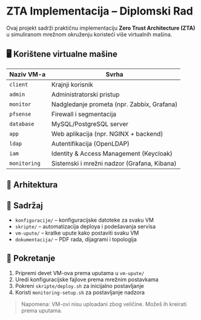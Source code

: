 # ZTA Implementacija – Diplomski Rad

Ovaj projekt sadrži praktičnu implementaciju **Zero Trust Architecture (ZTA)** u simuliranom mrežnom okruženju koristeći više virtualnih mašina.

## 🖥️ Korištene virtualne mašine

| Naziv VM-a    | Svrha                                      |
|---------------|---------------------------------------------|
| `client`      | Krajnji korisnik                            |
| `admin`       | Administratorski pristup                    |
| `monitor`     | Nadgledanje prometa (npr. Zabbix, Grafana)  |
| `pfsense`     | Firewall i segmentacija                     |
| `database`    | MySQL/PostgreSQL server                     |
| `app`         | Web aplikacija (npr. NGINX + backend)       |
| `ldap`        | Autentifikacija (OpenLDAP)                  |
| `iam`         | Identity & Access Management (Keycloak)     |
| `monitoring`  | Sistemski i mrežni nadzor (Grafana, Kibana) |

## 🧩 Arhitektura


## 📁 Sadržaj

- `konfiguracije/` – konfiguracijske datoteke za svaku VM
- `skripte/` – automatizacija deploya i podešavanja servisa
- `vm-upute/` – kratke upute kako postaviti svaku VM
- `dokumentacija/` – PDF rada, dijagrami i topologija

## 🚀 Pokretanje

1. Pripremi devet VM-ova prema uputama u `vm-upute/`
2. Uredi konfiguracijske fajlove prema mrežnim postavkama
3. Pokreni `skripte/deploy.sh` za inicijalno postavljanje
4. Koristi `monitoring-setup.sh` za postavljanje nadzora

> Napomena: VM-ovi nisu uploadani zbog veličine. Možeš ih kreirati prema uputama.




